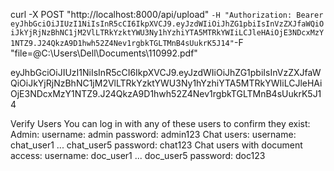 curl -X POST "http://localhost:8000/api/upload" ` -H "Authorization: Bearer eyJhbGciOiJIUzI1NiIsInR5cCI6IkpXVCJ9.eyJzdWIiOiJhZG1pbiIsInVzZXJfaWQiOiJkYjRjNzBhNC1jM2VlLTRkYzktYWU3Ny1hYzhiYTA5MTRkYWIiLCJleHAiOjE3NDcxMzY1NTZ9.J24QkzA9D1hwh52Z4Nev1rgbkTGLTMnB4sUukrK5J14" `-F "file=@C:\Users\Dell\Documents\110992.pdf"

eyJhbGciOiJIUzI1NiIsInR5cCI6IkpXVCJ9.eyJzdWIiOiJhZG1pbiIsInVzZXJfaWQiOiJkYjRjNzBhNC1jM2VlLTRkYzktYWU3Ny1hYzhiYTA5MTRkYWIiLCJleHAiOjE3NDcxMzY1NTZ9.J24QkzA9D1hwh52Z4Nev1rgbkTGLTMnB4sUukrK5J14


Verify Users
You can log in with any of these users to confirm they exist:
Admin:
username: admin
password: admin123
Chat users:
username: chat_user1 ... chat_user5
password: chat123
Chat users with document access:
username: doc_user1 ... doc_user5
password: doc123